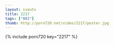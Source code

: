 ```yaml
--- 
layout: sieutv
title: 2217
tags: ["002"]
thumb: http://porn720.net/video/2217/poster.jpg
---
```

{% include porn720 key="2217" %} 
